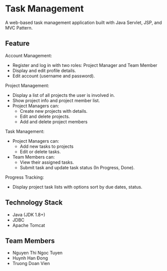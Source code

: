 # Task Management 
A web-based task management application built with Java Servlet, JSP, and MVC Pattern.

## Feature
Account Management:
- Register and log in with two roles: Project Manager and Team Member
- Display and edit profile details.
- Edit account (username and password).

Project Management:
- Display a list of all projects the user is involved in.
- Show project info and project member list.
- Project Managers can:
  - Create new projects with details.
  - Edit and delete projects.
  - Add and delete project members

Task Management:    
- Project Managers can: 
  - Add new tasks to projects 
  - Edit or delete tasks.     
- Team Members can: 
  - View their assigned tasks.
  - Submit task and update task status (In Progress, Done).

Progress Tracking:
- Display project task lists with options sort by due dates, status.

## Technology Stack
- Java (JDK 1.8+)
- JDBC
- Apache Tomcat

## Team Members
- Nguyen Thi Ngoc Tuyen
- Huynh Han Đong
- Truong Doan Vien